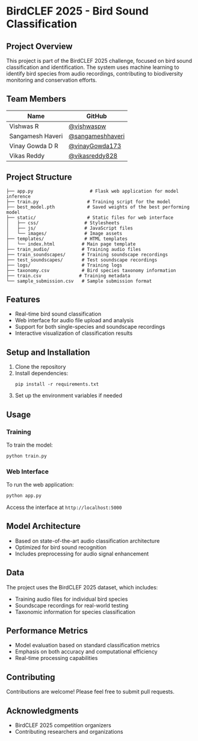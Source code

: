 # BirdCLEF 2025 - Bird Sound Classification

## Project Overview
This project is part of the BirdCLEF 2025 challenge, focused on bird sound classification and identification. The system uses machine learning to identify bird species from audio recordings, contributing to biodiversity monitoring and conservation efforts.

## Team Members
| Name | GitHub |
|------|--------|
| Vishwas R | [@vishwaspw](https://github.com/vishwaspw) |
| Sangamesh Haveri | [@sangameshhaveri](https://github.com/sangameshhaveri) |
| Vinay Gowda D R | [@vinayGowda173](https://github.com/@vinayGowda173) |
| Vikas Reddy | [@vikasreddy828](https://github.com/@vikasreddy828) |

## Project Structure
```
├── app.py                     # Flask web application for model inference
├── train.py                  # Training script for the model
├── best_model.pth            # Saved weights of the best performing model
├── static/                   # Static files for web interface
│   ├── css/                 # Stylesheets
│   ├── js/                  # JavaScript files
│   └── images/              # Image assets
├── templates/               # HTML templates
│   └── index.html          # Main page template
├── train_audio/            # Training audio files
├── train_soundscapes/      # Training soundscape recordings
├── test_soundscapes/       # Test soundscape recordings
├── logs/                   # Training logs
├── taxonomy.csv            # Bird species taxonomy information
├── train.csv              # Training metadata
└── sample_submission.csv   # Sample submission format
```

## Features
- Real-time bird sound classification
- Web interface for audio file upload and analysis
- Support for both single-species and soundscape recordings
- Interactive visualization of classification results

## Setup and Installation
1. Clone the repository
2. Install dependencies:
   ```
   pip install -r requirements.txt
   ```
3. Set up the environment variables if needed

## Usage
### Training
To train the model:
```python
python train.py
```

### Web Interface
To run the web application:
```python
python app.py
```
Access the interface at `http://localhost:5000`

## Model Architecture
- Based on state-of-the-art audio classification architecture
- Optimized for bird sound recognition
- Includes preprocessing for audio signal enhancement

## Data
The project uses the BirdCLEF 2025 dataset, which includes:
- Training audio files for individual bird species
- Soundscape recordings for real-world testing
- Taxonomic information for species classification

## Performance Metrics
- Model evaluation based on standard classification metrics
- Emphasis on both accuracy and computational efficiency
- Real-time processing capabilities

## Contributing
Contributions are welcome! Please feel free to submit pull requests.

## Acknowledgments
- BirdCLEF 2025 competition organizers
- Contributing researchers and organizations
